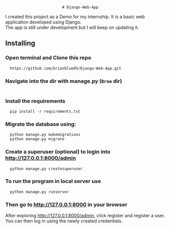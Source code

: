                              # Django-Web-App
I created this project as a Demo for my internship. It is a basic web application developed using Django.<br >
The app is still under development but I will keep on updating it. 


##  Installing
### Open terminal and Clone this repo<br/>
      https://github.com/brianblue05/Django-Web-App.git
### Navigate into the dir with manage.py  (`Bree` dir) <br><br/>
### Install the requirements<br/>
      pip install -r requirements.txt
### Migrate the database using: <br/>
      python manage.py makemigrations
      python manage.py migrate
### Create a superuser (optional) to login into http://127.0.0.1:8000/admin <br/>
      python manage.py createsuperuser
### To run the program in local server use <br/>
      python manage.py runserver
### Then go to http://127.0.0.1:8000 in your browser <br/>

After exploring http://127.0.0.1:8000/admin, click register and register a user. You can then log in using the newly created credentials. <br/>
